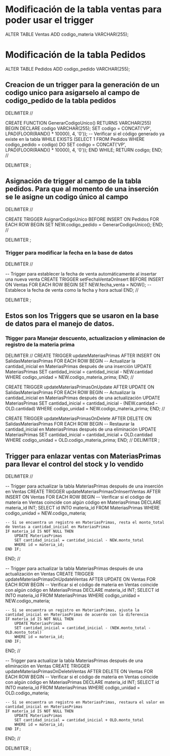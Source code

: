 # Modificación de la tabla ventas para poder usar el trigger
ALTER TABLE Ventas
ADD codigo_materia VARCHAR(255);

# Modificación de la tabla Pedidos 

ALTER TABLE Pedidos
ADD codigo_pedido VARCHAR(255);

## Creacion de un trigger para la generación de un codigo unico para asigarselo al campo de codigo_pedido de la tabla pedidos

DELIMITER //

CREATE FUNCTION GenerarCodigoUnico() RETURNS VARCHAR(255)
BEGIN
  DECLARE codigo VARCHAR(255);
  SET codigo = CONCAT('VP', LPAD(FLOOR(RAND() * 10000), 4, '0'));
  -- Verificar si el código generado ya existe en la tabla
  WHILE EXISTS (SELECT 1 FROM Pedidos WHERE codigo_pedido = codigo) DO
    SET codigo = CONCAT('VP', LPAD(FLOOR(RAND() * 10000), 4, '0'));
  END WHILE;
  RETURN codigo;
END;
//

DELIMITER ;

## Asignación de trigger al campo de la tabla pedidos. Para que al momento de una inserción se le asigne un codigo único al campo

DELIMITER //

CREATE TRIGGER AsignarCodigoUnico
BEFORE INSERT ON Pedidos
FOR EACH ROW
BEGIN
  SET NEW.codigo_pedido = GenerarCodigoUnico();
END;
//

DELIMITER ;


### Trigger para modificar la fecha en la base de datos 

DELIMITER //

-- Trigger para establecer la fecha de venta automáticamente al insertar una nueva venta
CREATE TRIGGER setFechaVentaOnInsert
BEFORE INSERT ON Ventas
FOR EACH ROW
BEGIN
    SET NEW.fecha_venta = NOW(); -- Establece la fecha de venta como la fecha y hora actual
END;
//

DELIMITER ;


## Estos son los Triggers que se usaron en la base de datos para el manejo de datos.

###  Ttigger para Manejar descuento, actualizacion y eliminacion de registro de la materia prima
DELIMITER //
CREATE TRIGGER updateMateriasPrimas
AFTER INSERT ON SalidasMateriasPrimas
FOR EACH ROW
BEGIN
    -- Actualizar la cantidad_inicial en MateriasPrimas después de una inserción
    UPDATE MateriasPrimas
    SET cantidad_inicial = cantidad_inicial - NEW.cantidad
    WHERE codigo_unidad = NEW.codigo_materia_prima;
END;
//

CREATE TRIGGER updateMateriasPrimasOnUpdate
AFTER UPDATE ON SalidasMateriasPrimas
FOR EACH ROW
BEGIN
    -- Actualizar la cantidad_inicial en MateriasPrimas después de una actualización
    UPDATE MateriasPrimas
    SET cantidad_inicial = cantidad_inicial - (NEW.cantidad - OLD.cantidad)
    WHERE codigo_unidad = NEW.codigo_materia_prima;
END;
//

CREATE TRIGGER updateMateriasPrimasOnDelete
AFTER DELETE ON SalidasMateriasPrimas
FOR EACH ROW
BEGIN
    -- Restaurar la cantidad_inicial en MateriasPrimas después de una eliminación
    UPDATE MateriasPrimas
    SET cantidad_inicial = cantidad_inicial + OLD.cantidad
    WHERE codigo_unidad = OLD.codigo_materia_prima;
END;
//
DELIMITER ;




## Trigger para enlazar ventas con MateriasPrimas para llevar el control del stock y lo vendido

DELIMITER //

-- Trigger para actualizar la tabla MateriasPrimas después de una inserción en Ventas
CREATE TRIGGER updateMateriasPrimasOnInsertVentas
AFTER INSERT ON Ventas
FOR EACH ROW
BEGIN
    -- Verificar si el código de materia en Ventas coincide con algún código en MateriasPrimas
    DECLARE materia_id INT;
    SELECT id INTO materia_id FROM MateriasPrimas WHERE codigo_unidad = NEW.codigo_materia;

    -- Si se encuentra un registro en MateriasPrimas, resta el monto_total de Ventas a cantidad_inicial en MateriasPrimas
    IF materia_id IS NOT NULL THEN
        UPDATE MateriasPrimas
        SET cantidad_inicial = cantidad_inicial - NEW.monto_total
        WHERE id = materia_id;
    END IF;
END;
//

-- Trigger para actualizar la tabla MateriasPrimas después de una actualización en Ventas
CREATE TRIGGER updateMateriasPrimasOnUpdateVentas
AFTER UPDATE ON Ventas
FOR EACH ROW
BEGIN
    -- Verificar si el código de materia en Ventas coincide con algún código en MateriasPrimas
    DECLARE materia_id INT;
    SELECT id INTO materia_id FROM MateriasPrimas WHERE codigo_unidad = NEW.codigo_materia;

    -- Si se encuentra un registro en MateriasPrimas, ajusta la cantidad_inicial en MateriasPrimas de acuerdo con la diferencia
    IF materia_id IS NOT NULL THEN
        UPDATE MateriasPrimas
        SET cantidad_inicial = cantidad_inicial - (NEW.monto_total - OLD.monto_total)
        WHERE id = materia_id;
    END IF;
END;
//

-- Trigger para actualizar la tabla MateriasPrimas después de una eliminación en Ventas
CREATE TRIGGER updateMateriasPrimasOnDeleteVentas
AFTER DELETE ON Ventas
FOR EACH ROW
BEGIN
    -- Verificar si el código de materia en Ventas coincide con algún código en MateriasPrimas
    DECLARE materia_id INT;
    SELECT id INTO materia_id FROM MateriasPrimas WHERE codigo_unidad = OLD.codigo_materia;

    -- Si se encuentra un registro en MateriasPrimas, restaura el valor en cantidad_inicial en MateriasPrimas
    IF materia_id IS NOT NULL THEN
        UPDATE MateriasPrimas
        SET cantidad_inicial = cantidad_inicial + OLD.monto_total
        WHERE id = materia_id;
    END IF;
END;
//

DELIMITER ;



